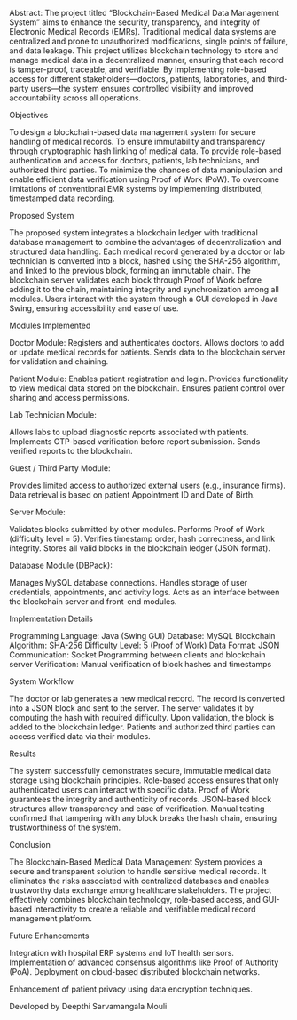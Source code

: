 Abstract:
The project titled “Blockchain-Based Medical Data Management System” aims to enhance the security, transparency, and integrity of Electronic Medical Records (EMRs). Traditional medical data systems are centralized and prone to unauthorized modifications, single points of failure, and data leakage.
This project utilizes blockchain technology to store and manage medical data in a decentralized manner, ensuring that each record is tamper-proof, traceable, and verifiable. By implementing role-based access for different stakeholders—doctors, patients, laboratories, and third-party users—the system ensures controlled visibility and improved accountability across all operations.

Objectives

To design a blockchain-based data management system for secure handling of medical records.
To ensure immutability and transparency through cryptographic hash linking of medical data.
To provide role-based authentication and access for doctors, patients, lab technicians, and authorized third parties.
To minimize the chances of data manipulation and enable efficient data verification using Proof of Work (PoW).
To overcome limitations of conventional EMR systems by implementing distributed, timestamped data recording.

Proposed System

The proposed system integrates a blockchain ledger with traditional database management to combine the advantages of decentralization and structured data handling.
Each medical record generated by a doctor or lab technician is converted into a block, hashed using the SHA-256 algorithm, and linked to the previous block, forming an immutable chain.
The blockchain server validates each block through Proof of Work before adding it to the chain, maintaining integrity and synchronization among all modules.
Users interact with the system through a GUI developed in Java Swing, ensuring accessibility and ease of use.

Modules Implemented

Doctor Module:
Registers and authenticates doctors.
Allows doctors to add or update medical records for patients.
Sends data to the blockchain server for validation and chaining.

Patient Module:
Enables patient registration and login.
Provides functionality to view medical data stored on the blockchain.
Ensures patient control over sharing and access permissions.

Lab Technician Module:

Allows labs to upload diagnostic reports associated with patients.
Implements OTP-based verification before report submission.
Sends verified reports to the blockchain.

Guest / Third Party Module:

Provides limited access to authorized external users (e.g., insurance firms).
Data retrieval is based on patient Appointment ID and Date of Birth.

Server Module:

Validates blocks submitted by other modules.
Performs Proof of Work (difficulty level = 5).
Verifies timestamp order, hash correctness, and link integrity.
Stores all valid blocks in the blockchain ledger (JSON format).

Database Module (DBPack):

Manages MySQL database connections.
Handles storage of user credentials, appointments, and activity logs.
Acts as an interface between the blockchain server and front-end modules.

Implementation Details

Programming Language: Java (Swing GUI)
Database: MySQL
Blockchain Algorithm: SHA-256
Difficulty Level: 5 (Proof of Work)
Data Format: JSON
Communication: Socket Programming between clients and blockchain server
Verification: Manual verification of block hashes and timestamps

System Workflow

The doctor or lab generates a new medical record.
The record is converted into a JSON block and sent to the server.
The server validates it by computing the hash with required difficulty.
Upon validation, the block is added to the blockchain ledger.
Patients and authorized third parties can access verified data via their modules.

Results

The system successfully demonstrates secure, immutable medical data storage using blockchain principles.
Role-based access ensures that only authenticated users can interact with specific data.
Proof of Work guarantees the integrity and authenticity of records.
JSON-based block structures allow transparency and ease of verification.
Manual testing confirmed that tampering with any block breaks the hash chain, ensuring trustworthiness of the system.

Conclusion

The Blockchain-Based Medical Data Management System provides a secure and transparent solution to handle sensitive medical records.
It eliminates the risks associated with centralized databases and enables trustworthy data exchange among healthcare stakeholders.
The project effectively combines blockchain technology, role-based access, and GUI-based interactivity to create a reliable and verifiable medical record management platform.

Future Enhancements

Integration with hospital ERP systems and IoT health sensors.
Implementation of advanced consensus algorithms like Proof of Authority (PoA).
Deployment on cloud-based distributed blockchain networks.

Enhancement of patient privacy using data encryption techniques.

Developed by
Deepthi Sarvamangala Mouli
